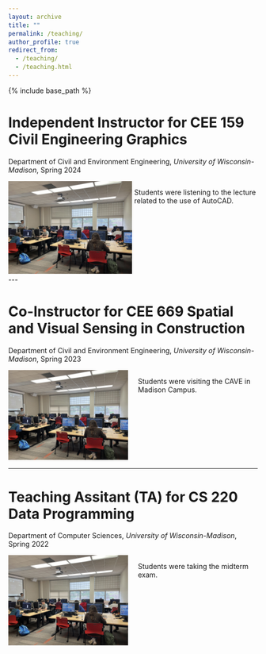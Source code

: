 ```yaml
---
layout: archive
title: ""
permalink: /teaching/
author_profile: true
redirect_from:
  - /teaching/
  - /teaching.html
---
```


{% include base_path %}

Independent Instructor for CEE 159 Civil Engineering Graphics
======
Department of Civil and Environment Engineering, *University of Wisconsin-Madison*, Spring 2024

<div style="display: flex; align-items: flex-start; gap: 5px">
  <div style="flex: 1;">
    <img src="../images/159.jpg" alt="Description of image" width="400">
  </div>
  <div style="flex: 1;">
    <p>
      Students were listening to the lecture related to the use of AutoCAD. 
    </p>
  </div>
</div>
---

Co-Instructor for CEE 669 Spatial and Visual Sensing in Construction
======
Department of Civil and Environment Engineering, *University of Wisconsin-Madison*, Spring 2023

<div style="display: flex; align-items: flex-start;">
  <div style="flex: 1;">
    <img src="../images/159.jpg" alt="Description of image" width="400">
  </div>
  <div style="flex: 1; padding-left: 20px;">
    <p>
      Students were visiting the CAVE in Madison Campus. 
    </p>
  </div>
</div>

---

Teaching Assitant (TA) for CS 220 Data Programming
======
Department of Computer Sciences, *University of Wisconsin-Madison*, Spring 2022

<div style="display: flex; align-items: flex-start;">
  <div style="flex: 1;">
    <img src="../images/159.jpg" alt="Description of image" width="400">
  </div>
  <div style="flex: 1; padding-left: 20px;">
    <p>
      Students were taking the midterm exam. 
    </p>
  </div>
</div>

<!-- Education
======
* Ph.D in Version Control Theory, GitHub University, 2018 (expected)
* M.S. in Jekyll, GitHub University, 2014
* B.S. in GitHub, GitHub University, 2012

Work experience
======
* Spring 2024: Academic Pages Collaborator
  * Github University
  * Duties includes: Updates and improvements to template
  * Supervisor: The Users

* Fall 2015: Research Assistant
  * Github University
  * Duties included: Merging pull requests
  * Supervisor: Professor Hub

* Summer 2015: Research Assistant
  * Github University
  * Duties included: Tagging issues
  * Supervisor: Professor Git
  
Skills
======
* Skill 1
* Skill 2
  * Sub-skill 2.1
  * Sub-skill 2.2
  * Sub-skill 2.3
* Skill 3

Publications
======
  <ul>{% for post in site.publications reversed %}
    {% include archive-single-cv.html %}
  {% endfor %}</ul>
  
Talks
======
  <ul>{% for post in site.talks reversed %}
    {% include archive-single-talk-cv.html  %}
  {% endfor %}</ul>
  
Teaching
======
  <ul>{% for post in site.teaching reversed %}
    {% include archive-single-cv.html %}
  {% endfor %}</ul>
  
Service and leadership
======
* Currently signed in to 43 different slack teams -->
